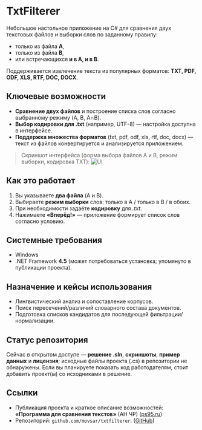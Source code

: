 # TxtFilterer

Небольшое настольное приложение на C# для сравнения двух текстовых файлов и выборки слов по заданному правилу:

* только из файла **A**,
* только из файла **B**,
* или встречающихся **и в A, и в B**.

Поддерживается извлечение текста из популярных форматов: **TXT, PDF, ODF, XLS, RTF, DOC, DOCX**.

## Ключевые возможности

* **Сравнение двух файлов** и построение списка слов согласно выбранному режиму (A, B, A∩B).&#x20;
* **Выбор кодировки для .txt** (например, UTF-8) — настройка доступна в интерфейсе.&#x20;
* **Поддержка множества форматов** (txt, pdf, odf, xls, rtf, doc, docx) — текст из файлов конвертируется и анализируется приложением.

> Скриншот интерфейса (форма выбора файлов A и B, режим выборки, кодировка TXT):
> ![UI](https://github.com/movsar/txtfilterer/raw/master/Screenshots/txtfiltererer.png)&#x20;

## Как это работает

1. Вы указываете **два файла** (A и B).
2. Выбираете **режим выборки** слов: только в A / только в B / в обоих.
3. При необходимости задаёте **кодировку** для *.txt*.
4. Нажимаете **«Вперёд!»** — приложение формирует список слов согласно условию.&#x20;

## Системные требования

* Windows
* .NET Framework **4.5** (может потребоваться установка; упомянуто в публикации проекта).

## Назначение и кейсы использования

* Лингвистический анализ и сопоставление корпусов.
* Поиск пересечений/различий словарного состава документов.
* Подготовка списков кандидатов для последующей фильтрации/нормализации.

## Статус репозитория

Сейчас в открытом доступе — **решение .sln**, **скриншоты**, **пример данных** и **лицензия**; исходные файлы проекта (.cs) в репозитории не обнаружены. Если вы планируете показать код работодателям, стоит добавить проект(ы) со исходниками в решение.

## Ссылки

* Публикация проекта и краткое описание возможностей: **«Программа для сравнения текстов»** (АН ЧР) ([ps95.ru][2])
* Репозиторий: `github.com/movsar/txtfilterer`. ([GitHub][1])

[1]: https://github.com/movsar/txtfilterer "GitHub - movsar/txtfilterer: A desktop application written in C# made to filter out existing or absent words from selected files based on set conditions. Works with a lot of different data formats."
[2]: https://ps95.ru/2019/07/06/537/ "Программа для сравнения текстов – ОТДЕЛ ПРИКЛАДНОЙ СЕМИОТИКИ АНЧР"
